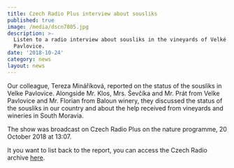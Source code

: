 ```yaml
---
title: Czech Radio Plus interview about sousliks
published: true
image: /media/dscn7805.jpg
description: >-
  Listen to a radio interview about sousliks in the vineyards of Velké
  Pavlovice.
date: '2018-10-24'
category: news
layout: news
---
```

Our colleague, Tereza Mináříková, reported on the status of the sousliks in Velke Pavlovice. Alongside Mr. Klos, Mrs. Ševčíka and Mr. Prát from Velke Pavlovice and Mr. Florian from Baloun winery, they discussed the status of the sousliks in our country and about the help received from vineyards and wineries in South Moravia.

The show was broadcast on Czech Radio Plus on the nature programme, 20 October 2018 at 13:07.

It you want to list back to the report, you can access the Czech Radio archive [here](https://plus.rozhlas.cz/syslove-na-vinici-7646527).
